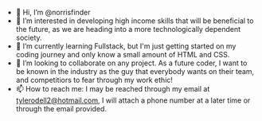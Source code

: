 - 👋 Hi, I’m @norrisfinder
- 👀 I’m interested in developing high income skills that will be beneficial to the future, as we are heading into a more technologically dependent society.
- 🌱 I’m currently learning Fullstack, but I'm just getting started on my coding journey and only know a small amount of HTML and CSS.
- 💞️ I’m looking to collaborate on any project. As a future coder, I want to be known in the industry as the guy that everybody wants on their team, and competitiors to fear through my work ethic!
- 📫 How to reach me: I may be reached through my email at tylerodell2@hotmail.com, I will attach a phone number at a later time or through the email provided.

<!---
norrisfinder/norrisfinder is a ✨ special ✨ repository because its `README.md` (this file) appears on your GitHub profile.
You can click the Preview link to take a look at your changes.
--->
